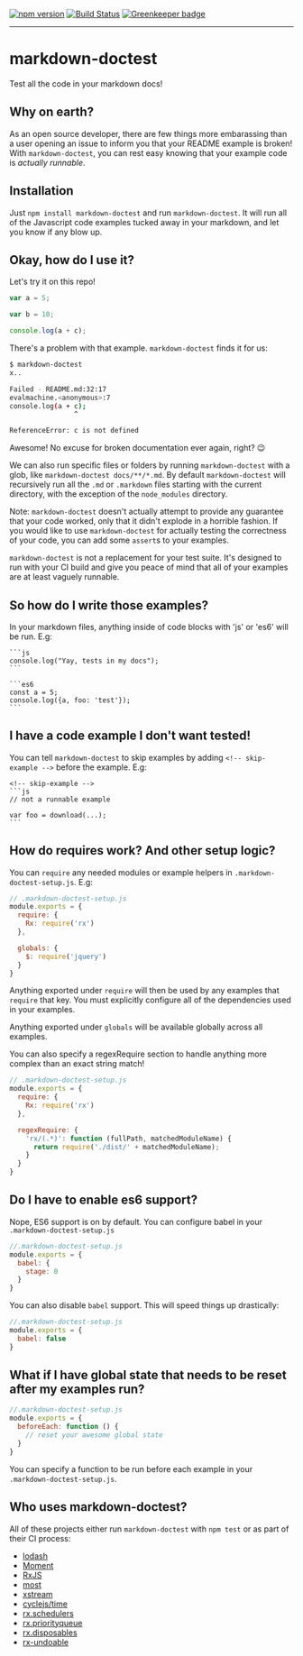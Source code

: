 [![npm version](https://badge.fury.io/js/markdown-doctest.svg)](http://badge.fury.io/js/markdown-doctest)
[![Build Status](https://travis-ci.org/Widdershin/markdown-doctest.svg?branch=master)](https://travis-ci.org/Widdershin/markdown-doctest)
[![Greenkeeper badge](https://badges.greenkeeper.io/Widdershin/markdown-doctest.svg)](https://greenkeeper.io/)

* * *

# markdown-doctest

Test all the code in your markdown docs!

Why on earth?
---

As an open source developer, there are few things more embarassing than a user opening an issue to inform you that your README example is broken! With  `markdown-doctest`, you can rest easy knowing that your example code is *actually runnable*.

Installation
---
Just `npm install markdown-doctest` and run `markdown-doctest`. It will run all of the Javascript code examples tucked away in your markdown, and let you know if any blow up.

Okay, how do I use it?
---

Let's try it on this repo!

```js
var a = 5;

var b = 10;

console.log(a + c);
```

There's a problem with that example. `markdown-doctest` finds it for us:

```bash
$ markdown-doctest
x..

Failed - README.md:32:17
evalmachine.<anonymous>:7
console.log(a + c);
                ^

ReferenceError: c is not defined
```

Awesome! No excuse for broken documentation ever again, right? :wink:

We can also run specific files or folders by running `markdown-doctest` with a glob, like `markdown-doctest docs/**/*.md`. By default `markdown-doctest` will recursively run all the `.md` or `.markdown` files starting with the current directory, with the exception of the `node_modules` directory.

Note: `markdown-doctest` doesn't actually attempt to provide any guarantee that your code worked, only that it didn't explode in a horrible fashion. If you would like to use `markdown-doctest` for actually testing the correctness of your code, you can add some `assert`s to your examples.

`markdown-doctest` is not a replacement for your test suite. It's designed to run with your CI build and give you peace of mind that all of your examples are at least vaguely runnable.

So how do I write those examples?
---

In your markdown files, anything inside of code blocks with 'js' or 'es6' will be run. E.g:

    ```js
    console.log("Yay, tests in my docs");
    ```

    ```es6
    const a = 5;
    console.log({a, foo: 'test'});
    ```

I have a code example I don't want tested!
---
You can tell `markdown-doctest` to skip examples by adding `<!-- skip-example -->` before the example. E.g:

    <!-- skip-example -->
    ```js
    // not a runnable example

    var foo = download(...);
    ```

How do requires work? And other setup logic?
---

You can `require` any needed modules or example helpers in `.markdown-doctest-setup.js`. E.g:

<!-- skip-example -->
```js
// .markdown-doctest-setup.js
module.exports = {
  require: {
    Rx: require('rx')
  },

  globals: {
    $: require('jquery')
  }
}
```

Anything exported under `require` will then be used by any examples that `require` that key.
You must explicitly configure all of the dependencies used in your examples.

Anything exported under `globals` will be available globally across all examples.

You can also specify a regexRequire section to handle anything more complex than an exact string match!

<!-- skip-example -->
```js
// .markdown-doctest-setup.js
module.exports = {
  require: {
    Rx: require('rx')
  },

  regexRequire: {
    'rx/(.*)': function (fullPath, matchedModuleName) {
      return require('./dist/' + matchedModuleName);
    }
  }
}
```

Do I have to enable es6 support?
---

Nope, ES6 support is on by default. You can configure babel in your `.markdown-doctest-setup.js`

<!-- skip-example -->
```js
//.markdown-doctest-setup.js
module.exports = {
  babel: {
    stage: 0
  }
}
```

You can also disable `babel` support. This will speed things up drastically:

<!-- skip-example -->
```js
//.markdown-doctest-setup.js
module.exports = {
  babel: false
}
```

What if I have global state that needs to be reset after my examples run?
---
<!-- skip-example -->
```js
//.markdown-doctest-setup.js
module.exports = {
  beforeEach: function () {
    // reset your awesome global state
  }
}
```

You can specify a function to be run before each example in your `.markdown-doctest-setup.js`.

Who uses markdown-doctest?
---

All of these projects either run `markdown-doctest` with `npm test` or as part of their CI process:

* [lodash](https://github.com/lodash/lodash)
* [Moment](https://github.com/moment/momentjs.com)
* [RxJS](https://github.com/ReactiveX/RxJS)
* [most](https://github.com/cujojs/most)
* [xstream](https://github.com/staltz/xstream)
* [cyclejs/time](https://github.com/cyclejs/time)
* [rx.schedulers](https://github.com/Reactive-Extensions/rx.schedulers)
* [rx.priorityqueue](https://github.com/Reactive-Extensions/rx.priorityqueue)
* [rx.disposables](https://github.com/Reactive-Extensions/rx.disposables)
* [rx-undoable](https://github.com/Widdershin/rx-undoable)
